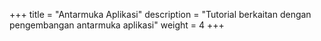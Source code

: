 +++
title = "Antarmuka Aplikasi"
description = "Tutorial berkaitan dengan pengembangan antarmuka aplikasi"
weight = 4
+++
